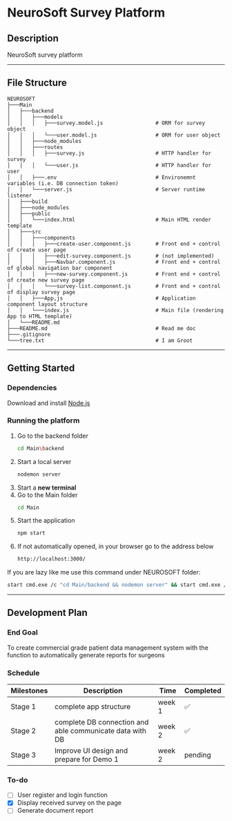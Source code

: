# NeuroSoft Survey Platform 

## Description
NeuroSoft survey platform 

---
## File Structure
```
NEUROSOFT
├───Main
│   ├───backend
│   │   ├───models
│   │   │   ├───survey.model.js                 # ORM for survey object
│   │   │   └───user.model.js                   # ORM for user object
│   │   ├───node_modules
│   │   ├───routes
│   │   │   ├───survey.js                       # HTTP handler for survey
│   │   │   └───user.js                         # HTTP handler for user
│   │   ├───.env                                # Environemnt variables (i.e. DB connection token)
│   │   └───server.js                           # Server runtime listener 
│   ├───build
│   ├───node_modules
│   ├───public
│   │   └───index.html                          # Main HTML render template
│   ├───src
│   │   ├───components
│   │   │   ├───create-user.component.js        # Front end + control of create user page
│   │   │   ├───edit-survey.component.js        # (not implemented)
│   │   │   ├───Navbar.component.js             # Front end + control of global navigation bar component
│   │   │   ├───new-survey.component.js         # Front end + control of create new survey page
│   │   │   └───survey-list.component.js        # Front end + control of display survey page
│   │   ├───App,js                              # Application component layout structure 
│   │   └───index.js                            # Main file (rendering App to HTML template)
│   └───README.md
├───README.md                                   # Read me doc
├───.gitignore
└───tree.txt                                    # I am Groot
```
---
## Getting Started

### Dependencies

Download and install [Node.js](https://nodejs.org/)

### Running the platform 

1. Go to the backend folder
    ```bash
    cd Main\backend
    ```
2. Start a local server 
    ```bash
    nodemon server
    ```
3. Start a **new terminal**
4. Go to the Main folder
    ```bash
    cd Main
    ```
5. Start the application 
    ```bash
    npm start
    ```
6. If not automatically opened, in your browser go to the address below 
    ```HTML
    http://localhost:3000/
    ```
If you are lazy like me use this command under NEUROSOFT folder: 
```bash
start cmd.exe /c "cd Main/backend && nodemon server" && start cmd.exe /c "cd Main && npm start"
```

---
## Development Plan

### End Goal

To create commercial grade patient data management system with the function to automatically generate reports for surgeons 

### Schedule 
<center>

Milestones | Description | Time | Completed 
-----------|-------------|------|----------
Stage 1 | complete app structure | week 1 | ✅
Stage 2 | complete DB connection and able communicate data with DB | week 2 | ✅
Stage 3 | Improve UI design and prepare for Demo 1 | week 2 | pending 


</center>

### To-do
- [ ] User register and login function 
- [x] Display received survey on the page 
- [ ] Generate document report